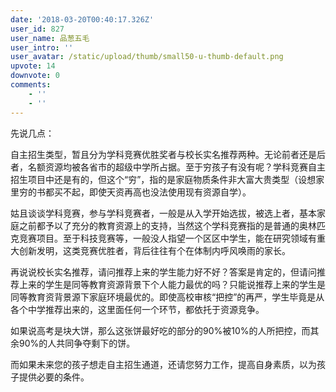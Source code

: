 ```yaml
---
date: '2018-03-20T00:40:17.326Z'
user_id: 827
user_name: 品葱五毛
user_intro: ''
user_avatar: /static/upload/thumb/small50-u-thumb-default.png
upvote: 14
downvote: 0
comments:
    - ''
    - ''
---
```


<div><p>先说几点：</p><p>自主招生类型，暂且分为学科竞赛优胜奖者与校长实名推荐两种。无论前者还是后者，名额资源均被各省市的超级中学所占据。至于穷孩子有没有呢？学科竞赛自主招生项目中还是有的，但这个“穷”，指的是家庭物质条件非大富大贵类型（设想家里穷的书都买不起，即使天资再高也没法使用现有资源自学）。</p><p>姑且谈谈学科竞赛，参与学科竞赛者，一般是从入学开始选拔，被选上者，基本家庭之前都予以了充分的教育资源上的支持，当然这个学科竞赛指的是普通的奥林匹克竞赛项目。至于科技竞赛等，一般没人指望一个区区中学生，能在研究领域有重大创新发明，这类竞赛优胜者，背后往往有个在体制内呼风唤雨的家长。</p><p>再说说校长实名推荐，请问推荐上来的学生能力好不好？答案是肯定的，但请问推荐上来的学生是同等教育资源背景下个人能力最优的吗？只能说推荐上来的学生是同等教育资背景源下家庭环境最优的。即使高校审核“把控”的再严，学生毕竟是从各个中学推荐出来的，这里面任何一个环节，都依托于资源竞争。</p><p>如果说高考是块大饼，那么这张饼最好吃的部分的90%被10%的人所把控，而其余90%的人共同争夺剩下的饼。</p><p>而如果未来您的孩子想走自主招生通道，还请您努力工作，提高自身素质，以为孩子提供必要的条件。</p></div>
